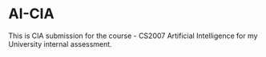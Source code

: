 # AI-CIA
This is CIA submission for the course - CS2007 Artificial Intelligence for my University internal assessment.
